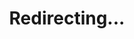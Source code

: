 ---
title: Redirecting...
layout: redirect
sitemap: false
permalink: /participants/Isle_of_Man
redirect_to: /participants/IMN/
---